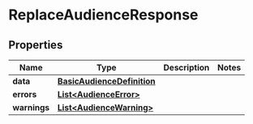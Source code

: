

# ReplaceAudienceResponse

## Properties

Name | Type | Description | Notes
------------ | ------------- | ------------- | -------------
**data** | [**BasicAudienceDefinition**](BasicAudienceDefinition.md) |  | 
**errors** | [**List&lt;AudienceError&gt;**](AudienceError.md) |  | 
**warnings** | [**List&lt;AudienceWarning&gt;**](AudienceWarning.md) |  | 



